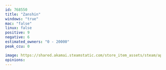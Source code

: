 ```yaml
---
id: 768550
title: "Zanshin"
windows: "true"
mac: "false"
linux: false
positive: 9
negative: 6
estimated_owners: "0 - 20000"
peak_ccu: 0

image: https://shared.akamai.steamstatic.com/store_item_assets/steam/apps/768550/header.jpg?t=1523185361
opinions:
---
```

